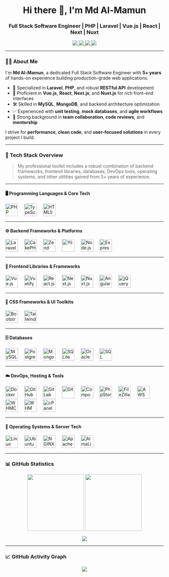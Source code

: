<h1 align="center">Hi there 👋, I'm Md Al-Mamun</h1>
<h3 align="center">Full Stack Software Engineer | PHP | Laravel | Vue.js | React | Next | Nuxt</h3>

<p align="center">
  <a href="mailto:al.mamun.devops@gmail.com" title="Email">
    <img src="https://img.shields.io/badge/Email-D14836?style=for-the-badge&logo=gmail&logoColor=white" />
  </a>
  <a href="https://wa.me/8801612423280" title="Whatsapp">
    <img src="https://img.shields.io/badge/WhatsApp-25D366?style=for-the-badge&logo=whatsapp&logoColor=white" />
  </a>
  <a href="https://facebook.com/al.mamun.devops" title="Facebook">
    <img src="https://img.shields.io/badge/Facebook-1877F2?style=for-the-badge&logo=facebook&logoColor=white" />
  </a>
  <a href="https://github.com/al-mamun-devops" title="Github">
    <img src="https://img.shields.io/badge/GitHub-100000?style=for-the-badge&logo=github&logoColor=white" />
  </a>
</p>

---

### 🧑‍💻 About Me

I'm **Md Al-Mamun**, a dedicated Full Stack Software Engineer with **5+ years** of hands-on experience building production-grade web applications.

- 🔧 Specialized in **Laravel**, **PHP**, and robust **RESTful API** development
- 🧠 Proficient in **Vue.js**, **React**, **Next.js**, and **Nuxt.js** for rich front-end interfaces
- 🛠 Skilled in **MySQL**, **MongoDB**, and backend architecture optimization
- ✅ Experienced with **unit testing**, **mock databases**, and **agile workflows**
- 🤝 Strong background in **team collaboration**, **code reviews**, and **mentorship**

I strive for **performance**, **clean code**, and **user-focused solutions** in every project I build.

---

### 🚀 Tech Stack Overview

> My professional toolkit includes a robust combination of backend frameworks, frontend libraries, databases, DevOps tools, operating systems, and other utilities gained from 5+ years of experience.

---

#### 🖥️ Programming Languages & Core Tech
<div align="left">
  <img src="https://cdn.jsdelivr.net/gh/devicons/devicon/icons/php/php-original.svg" title="PHP" height="40" alt="PHP" />
  <img width="12" />
  <img src="https://cdn.jsdelivr.net/gh/devicons/devicon/icons/typescript/typescript-original.svg" title="TypeScript" height="40" alt="TypeScript" />
  <img width="12" />
  <img src="https://cdn.jsdelivr.net/gh/devicons/devicon/icons/html5/html5-original.svg" title="HTML5" height="40" alt="HTML5" />
</div>

---

#### ⚙️ Backend Frameworks & Platforms
<div align="left">
  <img src="https://cdn.jsdelivr.net/gh/devicons/devicon/icons/laravel/laravel-original.svg" title="Laravel" height="40" alt="Laravel" />
  <img width="12" />
  <img src="https://cdn.jsdelivr.net/gh/devicons/devicon/icons/cakephp/cakephp-original.svg" title="CakePHP" height="40" alt="CakePHP" />
  <img width="12" />
  <img src="https://cdn.jsdelivr.net/gh/devicons/devicon/icons/zend/zend-original.svg" title="Zend Framework" height="40" alt="Zend" />
  <img width="12" />
  <img src="https://cdn.jsdelivr.net/gh/devicons/devicon/icons/yii/yii-original.svg" title="Yii Framework" height="40" alt="Yii" />
  <img width="12" />
  <img src="https://cdn.jsdelivr.net/gh/devicons/devicon/icons/nodejs/nodejs-original.svg" title="Node.js" height="40" alt="Node.js" />
  <img width="12" />
  <img src="https://cdn.jsdelivr.net/gh/devicons/devicon/icons/express/express-original.svg" title="Express.js" height="40" alt="Express.js" />
</div>

---

#### 🎨 Frontend Libraries & Frameworks
<div align="left">
  <img src="https://cdn.jsdelivr.net/gh/devicons/devicon/icons/vuejs/vuejs-original.svg" title="Vue.js" height="40" alt="Vue.js" />
  <img width="12" />
  <img src="https://cdn.jsdelivr.net/gh/devicons/devicon/icons/vuetify/vuetify-original.svg" title="Vuetify" height="40" alt="Vuetify" />
  <img width="12" />
  <img src="https://cdn.jsdelivr.net/gh/devicons/devicon/icons/react/react-original.svg" title="React.js" height="40" alt="React.js" />
  <img width="12" />
  <img src="https://cdn.jsdelivr.net/gh/devicons/devicon/icons/nextjs/nextjs-original.svg" title="Next.js" height="40" alt="Next.js" />
  <img width="12" />
  <img src="https://cdn.jsdelivr.net/gh/devicons/devicon/icons/nuxtjs/nuxtjs-original.svg" title="Nuxt.js" height="40" alt="Nuxt.js" />
  <img width="12" />
  <img src="https://cdn.jsdelivr.net/gh/devicons/devicon/icons/angularjs/angularjs-original.svg" title="AngularJS" height="40" alt="AngularJS" />
  <img width="12" />
  <img src="https://cdn.jsdelivr.net/gh/devicons/devicon/icons/jquery/jquery-original.svg" title="jQuery" height="40" alt="jQuery" />
</div>

---

#### 💅 CSS Frameworks & UI Toolkits
<div align="left">
  <img src="https://cdn.jsdelivr.net/gh/devicons/devicon/icons/bootstrap/bootstrap-original.svg" title="Bootstrap" height="40" alt="Bootstrap" />
  <img width="12" />
  <img src="https://cdn.jsdelivr.net/gh/devicons/devicon/icons/tailwindcss/tailwindcss-original-wordmark.svg" title="Tailwind CSS" height="40" alt="Tailwind CSS" />
</div>

---

#### 🗄️ Databases
<div align="left">
  <img src="https://cdn.jsdelivr.net/gh/devicons/devicon/icons/mysql/mysql-original.svg" title="MySQL" height="40" alt="MySQL" />
  <img width="12" />
  <img src="https://cdn.jsdelivr.net/gh/devicons/devicon/icons/postgresql/postgresql-original.svg" title="PostgreSQL" height="40" alt="PostgreSQL" />
  <img width="12" />
  <img src="https://cdn.jsdelivr.net/gh/devicons/devicon/icons/mongodb/mongodb-original.svg" title="MongoDB" height="40" alt="MongoDB" />
  <img width="12" />
  <img src="https://cdn.jsdelivr.net/gh/devicons/devicon/icons/sqlite/sqlite-original.svg" title="SQLite" height="40" alt="SQLite" />
  <img width="12" />
  <img src="https://cdn.jsdelivr.net/gh/devicons/devicon/icons/oracle/oracle-original.svg" title="Oracle DB" height="40" alt="Oracle" />
  <img width="12" />
  <img src="https://cdn.jsdelivr.net/gh/devicons/devicon/icons/microsoftsqlserver/microsoftsqlserver-plain.svg" title="Microsoft SQL Server" height="40" alt="SQL Server" />
</div>

---

#### ☁️ DevOps, Hosting & Tools
<div align="left">
  <img src="https://cdn.jsdelivr.net/gh/devicons/devicon/icons/docker/docker-original.svg" title="Docker" height="40" alt="Docker" />
  <img width="12" />
  <img src="https://cdn.jsdelivr.net/gh/devicons/devicon/icons/github/github-original.svg" title="GitHub" height="40" alt="GitHub" />
  <img width="12" />
  <img src="https://cdn.jsdelivr.net/gh/devicons/devicon/icons/gitlab/gitlab-original.svg" title="GitLab" height="40" alt="GitLab" />
  <img width="12" />
  <img src="https://cdn.jsdelivr.net/gh/devicons/devicon/icons/git/git-original.svg" title="Git" height="40" alt="Git" />
  <img width="12" />
  <img src="https://cdn.jsdelivr.net/gh/devicons/devicon/icons/composer/composer-original.svg" title="Composer" height="40" alt="Composer" />
  <img width="12" />
  <img src="https://cdn.jsdelivr.net/gh/devicons/devicon/icons/phpstorm/phpstorm-original.svg" title="PhpStorm IDE" height="40" alt="PhpStorm" />
  <img width="12" />
  <img src="https://cdn.jsdelivr.net/gh/devicons/devicon/icons/filezilla/filezilla-plain.svg" title="FileZilla" height="40" alt="FileZilla" />
  <img width="12" />
  <img src="https://cdn.jsdelivr.net/gh/devicons/devicon/icons/amazonwebservices/amazonwebservices-line-wordmark.svg" title="AWS" height="40" alt="AWS" />
  <img width="12" />
  <img src="https://img.shields.io/badge/WHMCS-29B2FE?style=flat&logo=whmcs&logoColor=white" title="WHMCS" height="40" alt="WHMCS" />
  <img width="12" />
  <img src="https://img.shields.io/badge/WHM-black?style=flat&logo=linux&logoColor=white" title="WHM" height="40" alt="WHM" />
  <img width="12" />
  <img src="https://img.shields.io/badge/cPanel-E95420?style=flat&logo=cpanel&logoColor=white" title="cPanel" height="40" alt="cPanel" />
</div>

---

#### 🧮 Operating Systems & Server Tech
<div align="left">
  <img src="https://cdn.jsdelivr.net/gh/devicons/devicon/icons/linux/linux-original.svg" title="Linux" height="40" alt="Linux" />
  <img width="12" />
  <img src="https://cdn.jsdelivr.net/gh/devicons/devicon/icons/ubuntu/ubuntu-plain.svg" title="Ubuntu" height="40" alt="Ubuntu" />
  <img width="12" />
  <img src="https://cdn.jsdelivr.net/gh/devicons/devicon/icons/nginx/nginx-original.svg" title="NGINX" height="40" alt="NGINX" />
  <img width="12" />
  <img src="https://cdn.jsdelivr.net/gh/devicons/devicon/icons/apache/apache-original.svg" title="Apache HTTP Server" height="40" alt="Apache" />
  <img width="12" />
  <img src="https://img.shields.io/badge/AlmaLinux-23376B?style=flat&logo=linux&logoColor=white" title="AlmaLinux" height="40" alt="AlmaLinux" />
</div>

---

### 📊 GitHub Statistics

<p align="center">
  <img src="https://github-readme-stats.vercel.app/api?username=al-mamun-devops&show_icons=true&theme=vue-dark&include_all_commits=true&count_private=true" height="180px" />
  <img src="https://github-readme-streak-stats.herokuapp.com/?user=al-mamun-devops&theme=vue-dark&include_all_commits=true&count_private=true" height="180px"/>
</p>

<p align="center">
  <img src="https://github-readme-stats.vercel.app/api/top-langs/?username=al-mamun-devops&layout=compact&theme=vue-dark&langs_count=50&include_all_commits=true&count_private=true" />
</p>

---

### 📈 GitHub Activity Graph

<p align="center">
  <img src="https://github-readme-activity-graph.vercel.app/graph?username=al-mamun-devops&bg_color=1a1a1a&color=ff69b4&line=00ff00&point=00ff00&area=true&hide_border=true&include_all_commits=true&count_private=true" />
</p>


